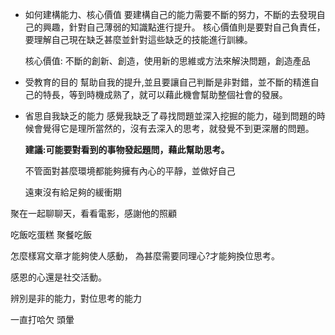 - 如何建構能力、核心價值
  要建構自己的能力需要不斷的努力，不斷的去發現自己的興趣，針對自己薄弱的知識點進行提升。
  核心價值則是要對自己負責任，要理解自己現在缺乏甚麼並針對這些缺乏的技能進行訓練。

  核心價值: 不斷的創新、創造，使用新的思維或方法來解決問題，創造產品
  
- 受教育的目的
  幫助自我的提升,並且要讓自己判斷是非對錯，並不斷的精進自己的特長，等到時機成熟了，就可以藉此機會幫助整個社會的發展。
- 省思自我缺乏的能力
  感覺我缺乏了尋找問題並深入挖掘的能力，碰到問題的時候會覺得它是理所當然的，沒有去深入的思考，就發覺不到更深層的問題。

  **建議:可能要對看到的事物發起題問，藉此幫助思考。**


  不管面對甚麼環境都能夠擁有內心的平靜，並做好自己


  遠東沒有給足夠的緩衝期

聚在一起聊聊天，看看電影，感謝他的照顧

吃飯吃蛋糕
聚餐吃飯

怎麼樣寫文章才能夠使人感動，
為甚麼需要同理心?才能夠換位思考。

感恩的心還是社交活動。

辨別是非的能力，對位思考的能力


一直打哈欠 頭暈
